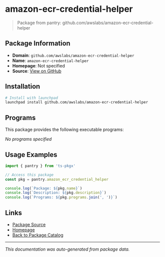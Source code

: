 # amazon-ecr-credential-helper

> Package from pantry: github.com/awslabs/amazon-ecr-credential-helper

## Package Information

- **Domain**: `github.com/awslabs/amazon-ecr-credential-helper`
- **Name**: `amazon-ecr-credential-helper`
- **Homepage**: Not specified
- **Source**: [View on GitHub](https://github.com/pkgxdev/pantry/tree/main/projects/github.com/awslabs/amazon-ecr-credential-helper/package.yml)

## Installation

```bash
# Install with launchpad
launchpad install github.com/awslabs/amazon-ecr-credential-helper
```

## Programs

This package provides the following executable programs:

*No programs specified*

## Usage Examples

```typescript
import { pantry } from 'ts-pkgx'

// Access this package
const pkg = pantry.amazon_ecr_credential_helper

console.log(`Package: ${pkg.name}`)
console.log(`Description: ${pkg.description}`)
console.log(`Programs: ${pkg.programs.join(', ')}`)
```

## Links

- [Package Source](https://github.com/pkgxdev/pantry/tree/main/projects/github.com/awslabs/amazon-ecr-credential-helper/package.yml)
- [Homepage](#)
- [Back to Package Catalog](../package-catalog.md)

---

*This documentation was auto-generated from package data.*
